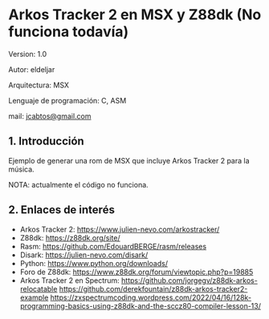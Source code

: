 # Arkos Tracker 2 en MSX y Z88dk (No funciona todavía)
Version: 1.0

Autor: eldeljar

Arquitectura: MSX

Lenguaje de programación: C, ASM

mail: jcabtos@gmail.com

## 1. Introducción

Ejemplo de generar una rom de MSX que incluye Arkos Tracker 2 para la música.

NOTA: actualmente el código no funciona.


## 2. Enlaces de interés
  
* Arkos Tracker 2: https://www.julien-nevo.com/arkostracker/
* Z88dk: https://z88dk.org/site/
* Rasm: https://github.com/EdouardBERGE/rasm/releases
* Disark: https://julien-nevo.com/disark/
* Python: https://www.python.org/downloads/
* Foro de Z88dk: https://www.z88dk.org/forum/viewtopic.php?p=19885
* Arkos Tracker 2 en Spectrum: 
https://github.com/jorgegv/z88dk-arkos-relocatable
https://github.com/derekfountain/z88dk-arkos-tracker2-example
https://zxspectrumcoding.wordpress.com/2022/04/16/128k-programming-basics-using-z88dk-and-the-sccz80-compiler-lesson-13/
